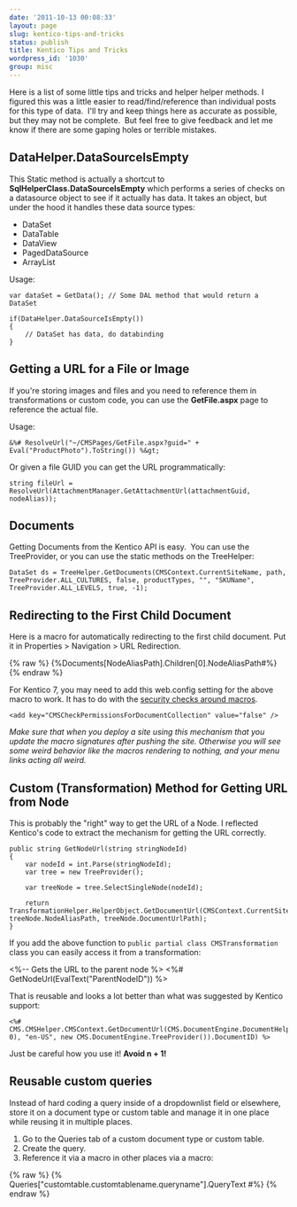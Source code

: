 ```yaml
---
date: '2011-10-13 00:08:33'
layout: page
slug: kentico-tips-and-tricks
status: publish
title: Kentico Tips and Tricks
wordpress_id: '1030'
group: misc
---
```


Here is a list of some little tips and tricks and helper helper methods. I figured this was a little easier to read/find/reference than individual posts for this type of data.  I'll try and keep things here as accurate as possible, but they may not be complete.  But feel free to give feedback and let me know if there are some gaping holes or terrible mistakes.

## DataHelper.DataSourceIsEmpty

This Static method is actually a shortcut to **SqlHelperClass.DataSourceIsEmpty** which performs a series of checks on a datasource object to see if it actually has data. It takes an object, but under the hood it handles these data source types:

- DataSet
- DataTable
- DataView
- PagedDataSource
- ArrayList

Usage:

    var dataSet = GetData(); // Some DAL method that would return a DataSet
    
    if(DataHelper.DataSourceIsEmpty())
    {
        // DataSet has data, do databinding
    }


## Getting a URL for a File or Image

If you're storing images and files and you need to reference them in transformations or custom code, you can use the **GetFile.aspx** page to reference the actual file.

Usage:

    &%# ResolveUrl("~/CMSPages/GetFile.aspx?guid=" + Eval("ProductPhoto").ToString()) %&gt;

Or given a file GUID you can get the URL programmatically:
    
    string fileUrl = ResolveUrl(AttachmentManager.GetAttachmentUrl(attachmentGuid, nodeAlias));


## Documents

Getting Documents from the Kentico API is easy.  You can use the TreeProvider, or you can use the static methods on the TreeHelper:

    DataSet ds = TreeHelper.GetDocuments(CMSContext.CurrentSiteName, path, TreeProvider.ALL_CULTURES, false, productTypes, "", "SKUName", TreeProvider.ALL_LEVELS, true, -1);


## Redirecting to the First Child Document

Here is a macro for automatically redirecting to the first child document.  Put it in Properties > Navigation > URL Redirection.

{% raw %}
	{%Documents[NodeAliasPath].Children[0].NodeAliasPath#%}
{% endraw %}

For Kentico 7, you may need to add this web.config setting for the above macro to work.  It has to do with the [security checks around macros](http://devnet.kentico.com/forums?forumid=68&threadid=42978).

	<add key="CMSCheckPermissionsForDocumentCollection" value="false" />

*Make sure that when you deploy a site using this mechanism that you update the macro signatures after pushing the site. Otherwise you will see some weird behavior like the macros rendering to nothing, and your menu links acting all weird.*

## Custom (Transformation) Method for Getting URL from Node

This is probably the "right" way to get the URL of a Node.  I reflected Kentico's code to extract the mechanism for getting the URL correctly.

	public string GetNodeUrl(string stringNodeId)
    {
        var nodeId = int.Parse(stringNodeId);
        var tree = new TreeProvider();

        var treeNode = tree.SelectSingleNode(nodeId);

        return TransformationHelper.HelperObject.GetDocumentUrl(CMSContext.CurrentSiteName, treeNode.NodeAliasPath, treeNode.DocumentUrlPath);
    }

If you add the above function to `public partial class CMSTransformation` class you can easily access it from a transformation:

<%-- Gets the URL to the parent node %>
<%# GetNodeUrl(EvalText("ParentNodeID")) %>

That is reusable and looks a lot better than what was suggested by Kentico support:

	<%# CMS.CMSHelper.CMSContext.GetDocumentUrl(CMS.DocumentEngine.DocumentHelper.GetDocument(CMS.GlobalHelper.ValidationHelper.GetInteger(Eval("NodeParentID"), 0), "en-US", new CMS.DocumentEngine.TreeProvider()).DocumentID) %>

Just be careful how you use it!  **Avoid n + 1!**


## Reusable custom queries

Instead of hard coding a query inside of a dropdownlist field or elsewhere, store it on a document type or custom table  and manage it in one place while reusing it in multiple places.

1. Go to the Queries tab of a custom document type or custom table.
2. Create the query.
3. Reference it via a macro in other places via a macro:

{% raw %}
  {% Queries["customtable.customtablename.queryname"].QueryText #%}
{% endraw %}
